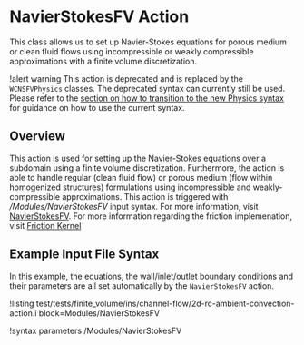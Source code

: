 # NavierStokesFV Action

This class allows us to set up Navier-Stokes equations for porous medium or clean fluid flows using incompressible or weakly compressible approximations with a finite volume discretization.

!alert warning
This action is deprecated and is replaced by the `WCNSFVPhysics` classes. The deprecated
syntax can currently still be used. Please refer to the [section on how to transition to the new Physics syntax](NavierStokesFV/index.md#transition) for guidance on how to use the current syntax.

## Overview

This action is used for setting up the Navier-Stokes equations over a subdomain
using a finite volume discretization. Furthermore, the action is able to handle
regular (clean fluid flow) or porous medium (flow within homogenized structures)
formulations using incompressible and weakly-compressible approximations.
This action is triggered with */Modules/NavierStokesFV* input syntax.
For more information, visit [NavierStokesFV](/Modules/NavierStokesFV/index.md). For more information
regarding the friction implemenation, visit [Friction Kernel](PINSFVMomentumFriction.md)

## Example Input File Syntax

In this example, the equations, the wall/inlet/outlet boundary conditions and their parameters are all set automatically by the `NavierStokesFV` action.

!listing test/tests/finite_volume/ins/channel-flow/2d-rc-ambient-convection-action.i block=Modules/NavierStokesFV

!syntax parameters /Modules/NavierStokesFV
